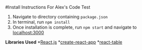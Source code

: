 #Install Instructions For Alex's Code Test

1. Navigate to directory containing `package.json`
2. In terminal, run `npm install`
3. Once installation is complete, run `npm start` and navigate to [localhost:3000](http://localhost:3000)

**Libraries Used**
	*[React.js](https://reactjs.org/)
	*[create-react-app](https://github.com/facebook/create-react-app)
	*[react-table](https://github.com/react-tools/react-table)
